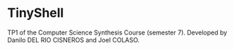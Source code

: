 # TinyShell
TP1 of the Computer Science Synthesis Course (semester 7). Developed by Danilo DEL RIO CISNEROS and Joel COLASO.
